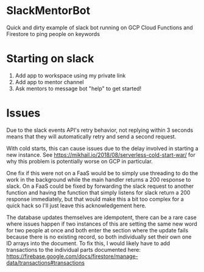 # SlackMentorBot
Quick and dirty example of slack bot running on GCP Cloud Functions and Firestore to ping people on keywords

# Starting on slack
1. Add app to workspace using my private link
2. Add app to mentor channel
3. Ask mentors to message bot "help" to get started!

# Issues
Due to the slack events API's retry behavior, not replying within 3 seconds means that they will automatically retry and send a second request. 

With cold starts, this can cause issues due to the delay involved in starting a new instance. See https://mikhail.io/2018/08/serverless-cold-start-war/ for why this problem is potentially worse on GCP in particular.

One fix if this were not on a FaaS would be to simply use threading to do the work in the background while the main handler returns a 200 response to slack. On a FaaS could be fixed by forwarding the slack request to another function and having the function that simply listens for slack return a 200 response immediately, but that would make this a bit too complex for a quick hack so I'll just leave this acknowledgement here.

The database updates themselves are idempotent, there can be a rare case where issues happen if two instances of this are setting the same new word for two people at once and both enter the section where the update fails because there is no existing record, so both individually set their own one ID arrays into the document. To fix this, I would likely have to add transactions to the individual parts documented here: 
https://firebase.google.com/docs/firestore/manage-data/transactions#transactions
